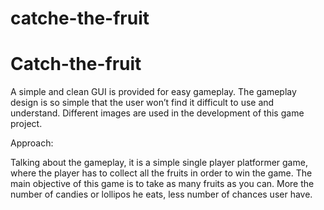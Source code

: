 # catche-the-fruit
# Catch-the-fruit
A simple and clean GUI is provided for easy gameplay.
The gameplay design is so simple that the user won’t find it difficult to use and understand. Different images are used in the development of this game project.

Approach:

Talking about the gameplay, it is a simple single player platformer game, where the player has to collect all the fruits in order to win the game. The main objective of this game is to take as many fruits as you can. More the number of candies or lollipos he eats, less number of chances user have.
